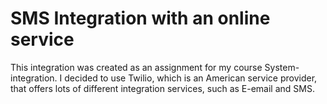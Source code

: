 # SMS Integration with an online service

This integration was created as an assignment for my course System-integration.
I decided to use Twilio, which is an American service provider, that offers lots of different 
integration services, such as E-email and SMS. 

